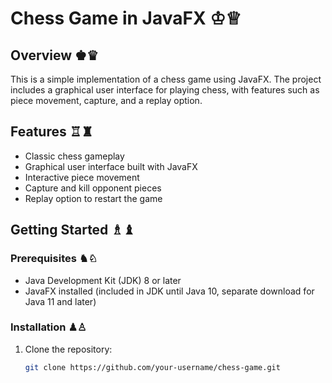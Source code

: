 # Chess Game in JavaFX ♔♕

## Overview ♚♛

This is a simple implementation of a chess game using JavaFX. The project includes a graphical user interface for playing chess, with features such as piece movement, capture, and a replay option.

## Features ♖♜

- Classic chess gameplay
- Graphical user interface built with JavaFX
- Interactive piece movement
- Capture and kill opponent pieces
- Replay option to restart the game

## Getting Started ♗♝

### Prerequisites ♞♘

- Java Development Kit (JDK) 8 or later
- JavaFX installed (included in JDK until Java 10, separate download for Java 11 and later)

### Installation ♟︎♙

1. Clone the repository:

   ```bash
   git clone https://github.com/your-username/chess-game.git
